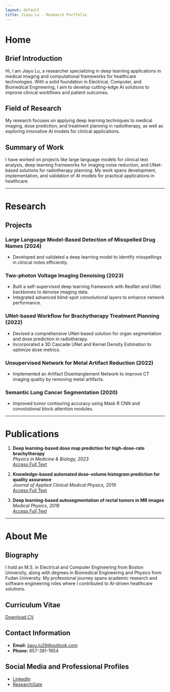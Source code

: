 ```yaml
---
layout: default
title: Jiayu Lu - Research Portfolio
---
```


# Home

## Brief Introduction
Hi, I am Jiayu Lu, a researcher specializing in deep learning applications in medical imaging and computational frameworks for healthcare technologies. With a solid foundation in Electrical, Computer, and Biomedical Engineering, I aim to develop cutting-edge AI solutions to improve clinical workflows and patient outcomes.

## Field of Research
My research focuses on applying deep learning techniques to medical imaging, dose prediction, and treatment planning in radiotherapy, as well as exploring innovative AI models for clinical applications.

## Summary of Work
I have worked on projects like large language models for clinical text analysis, deep learning frameworks for imaging noise reduction, and UNet-based solutions for radiotherapy planning. My work spans development, implementation, and validation of AI models for practical applications in healthcare.

---

# Research

## Projects

### Large Language Model-Based Detection of Misspelled Drug Names (2024)
- Developed and validated a deep learning model to identify misspellings in clinical notes efficiently.

### Two-photon Voltage Imaging Denoising (2023)
- Built a self-supervised deep learning framework with ResNet and UNet backbones to denoise imaging data.
- Integrated advanced blind-spot convolutional layers to enhance network performance.

### UNet-based Workflow for Brachytherapy Treatment Planning (2022)
- Devised a comprehensive UNet-based solution for organ segmentation and dose prediction in radiotherapy.
- Incorporated a 3D Cascade UNet and Kernel Density Estimation to optimize dose metrics.

### Unsupervised Network for Metal Artifact Reduction (2022)
- Implemented an Artifact Disentanglement Network to improve CT imaging quality by removing metal artifacts.

### Semantic Lung Cancer Segmentation (2020)
- Improved tumor contouring accuracy using Mask R CNN and convolutional block attention modules.

---

# Publications

1. **Deep learning-based dose map prediction for high-dose-rate brachytherapy**  
   *Physics in Medicine & Biology, 2023*  
   [Access Full Text](#)

2. **Knowledge-based automated dose-volume histogram prediction for quality assurance**  
   *Journal of Applied Clinical Medical Physics, 2019*  
   [Access Full Text](#)

3. **Deep learning-based autosegmentation of rectal tumors in MR images**  
   *Medical Physics, 2018*  
   [Access Full Text](#)

---

# About Me

## Biography
I hold an M.S. in Electrical and Computer Engineering from Boston University, along with degrees in Biomedical Engineering and Physics from Fudan University. My professional journey spans academic research and software engineering roles where I contributed to AI-driven healthcare solutions.

## Curriculum Vitae
[Download CV](#)

## Contact Information
- **Email:** jiayu.lu29@outlook.com  
- **Phone:** 857-381-1654  

## Social Media and Professional Profiles
- [LinkedIn](#)  
- [ResearchGate](#)
